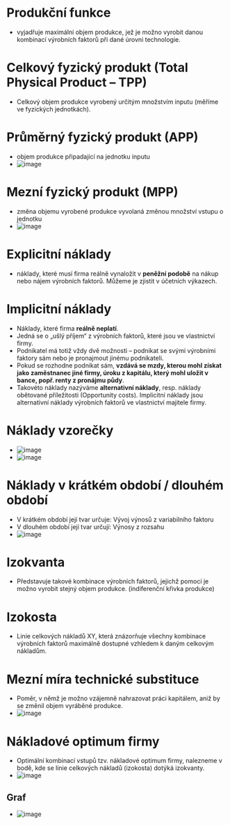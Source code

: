 # Produkční funkce
* vyjadřuje maximální objem produkce, jež je možno vyrobit danou kombinací výrobních faktorů při dané úrovni technologie.
# Celkový fyzický produkt (Total Physical Product – TPP) 
* Celkový objem produkce vyrobený určitým množstvím inputu (měříme ve fyzických jednotkách).
# Průměrný fyzický produkt (APP)
* objem produkce připadající na jednotku inputu
* ![image](https://user-images.githubusercontent.com/56109982/144706264-503f2c3e-be80-4d2c-9e45-2a14e0393c31.png)
# Mezní fyzický produkt (MPP)
* změna objemu vyrobené produkce vyvolaná změnou množství vstupu o jednotku
* ![image](https://user-images.githubusercontent.com/56109982/144706276-689889dd-5f28-4088-bc47-00b2747c60f9.png)
# Explicitní náklady 
* náklady, které musí firma reálně vynaložit v **peněžní podobě** na nákup nebo nájem výrobních faktorů. Můžeme je zjistit v účetních výkazech.
# Implicitní náklady 
* Náklady, které firma **reálně neplatí**. 
* Jedná se o „ušlý příjem“ z výrobních faktorů, které jsou ve vlastnictví firmy.
* Podnikatel má totiž vždy dvě možnosti – podnikat se svými výrobními faktory sám nebo je pronajmout jinému podnikateli. 
* Pokud se rozhodne podnikat sám, **vzdává se mzdy, kterou mohl získat jako zaměstnanec jiné firmy, úroku z kapitálu, který mohl uložit v  bance, popř. renty z pronájmu půdy**.
* Takovéto náklady nazýváme **alternativní náklady**, resp. náklady obětované příležitosti (Opportunity costs). Implicitní náklady jsou alternativní náklady výrobních faktorů ve vlastnictví majitele firmy.
# Náklady vzorečky
* ![image](https://user-images.githubusercontent.com/56109982/144706399-6fc2614b-56ac-4626-b93f-2c7ed1b34020.png)
* ![image](https://user-images.githubusercontent.com/56109982/144706407-ffea825b-b22f-4040-bbd4-f8ef09a5e986.png)
# Náklady v krátkém období / dlouhém období
* V krátkém období její tvar určuje: Vývoj výnosů z variabilního faktoru
* V dlouhém období její tvar určují: Výnosy z rozsahu
* ![image](https://user-images.githubusercontent.com/56109982/144706495-019134f1-6703-49dc-af40-91c7b2048381.png)

# Izokvanta 
* Představuje takové kombinace výrobních faktorů, jejichž pomocí je možno vyrobit stejný objem produkce. (indiferenční křivka produkce)
# Izokosta
* Linie celkových nákladů XY, která znázorňuje všechny kombinace výrobních faktorů maximálně dostupné vzhledem k daným celkovým nákladům.

# Mezní míra technické substituce
* Poměr, v němž je možno vzájemně nahrazovat práci kapitálem, aniž by se změnil objem vyráběné produkce. 
* ![image](https://user-images.githubusercontent.com/56109982/144706563-24b78051-7110-4a7a-af97-965545e90686.png)

# Nákladové optimum firmy
* Optimální kombinací vstupů tzv. nákladové optimum firmy, nalezneme v bodě, kde se linie celkových nákladů (izokosta) dotýká izokvanty.
* ![image](https://user-images.githubusercontent.com/56109982/144706598-958cacd0-80fa-4055-a916-4199d6b12af6.png)
## Graf
* ![image](https://user-images.githubusercontent.com/56109982/144706605-e2c969e1-2eb1-42f3-ae8d-45919eccf4a4.png)



